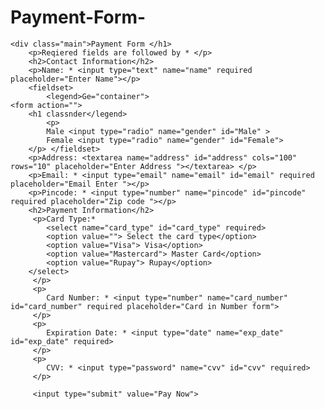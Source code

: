 # Payment-Form-
<!DOCTYPE html>
<html lang="en">
<head>
    <meta charset="UTF-8">
    <meta http-equiv="X-UA-Compatible" content="IE=edge">
    <meta name="viewport" content="width=device-width, initial-scale=1.0">
    <title>Payment Form</title>
    <link rel="stylesheet" href="style.css">
</head>
<body>
 
    <div class="main">Payment Form </h1>
        <p>Reqiered fields are followed by * </p>
        <h2>Contact Information</h2>
        <p>Name: * <input type="text" name="name" required placeholder="Enter Name"></p>  
        <fieldset>  
            <legend>Ge="container">
    <form action="">
        <h1 classnder</legend>
            <p>
            Male <input type="radio" name="gender" id="Male" >
            Female <input type="radio" name="gender" id="Female">
        </p> </fieldset>
        <p>Address: <textarea name="address" id="address" cols="100" rows="10" placeholder="Enter Address "></textarea> </p>
        <p>Email: * <input type="email" name="email" id="email" required placeholder="Email Enter "></p>
        <p>Pincode: * <input type="number" name="pincode" id="pincode" required placeholder="Zip code "></p>
        <h2>Payment Information</h2>
         <p>Card Type:*
            <select name="card_type" id="card_type" required> 
            <option value=""> Select the card type</option>
            <option value="Visa"> Visa</option>
            <option value="Mastercard"> Master Card</option>
            <option value="Rupay"> Rupay</option>
        </select>
         </p>
         <p>
            Card Number: * <input type="number" name="card_number" id="card_number" required placeholder="Card in Number form">
         </p>
         <p>
            Expiration Date: * <input type="date" name="exp_date" id="exp_date" required>
         </p>
         <p>
            CVV: * <input type="password" name="cvv" id="cvv" required>
         </p>

         <input type="submit" value="Pay Now">

 </form> </div>
</body>
</html>
